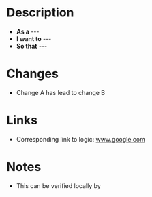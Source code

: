 # Description

* **As a** ---
* **I want to** ---
* **So that** ---

# Changes

* Change A has lead to change B

# Links

* Corresponding link to logic: www.google.com

# Notes

* This can be verified locally by
